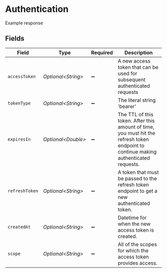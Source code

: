 # Authentication

Example response


## Fields

| Field                                                                                                                                | Type                                                                                                                                 | Required                                                                                                                             | Description                                                                                                                          |
| ------------------------------------------------------------------------------------------------------------------------------------ | ------------------------------------------------------------------------------------------------------------------------------------ | ------------------------------------------------------------------------------------------------------------------------------------ | ------------------------------------------------------------------------------------------------------------------------------------ |
| `accessToken`                                                                                                                        | *Optional\<String>*                                                                                                                  | :heavy_minus_sign:                                                                                                                   | A new access token that can be used for subsequent authenticated requests                                                            |
| `tokenType`                                                                                                                          | *Optional\<String>*                                                                                                                  | :heavy_minus_sign:                                                                                                                   | The literal string 'bearer'                                                                                                          |
| `expiresIn`                                                                                                                          | *Optional\<Double>*                                                                                                                  | :heavy_minus_sign:                                                                                                                   | The TTL of this token. After this amount of time, you must hit the refresh token endpoint to continue making authenticated requests. |
| `refreshToken`                                                                                                                       | *Optional\<String>*                                                                                                                  | :heavy_minus_sign:                                                                                                                   | A token that must be passed to the refresh token endpoint to get a new authenticated token.                                          |
| `createdAt`                                                                                                                          | *Optional\<String>*                                                                                                                  | :heavy_minus_sign:                                                                                                                   | Datetime for when the new access token is created.                                                                                   |
| `scope`                                                                                                                              | *Optional\<String>*                                                                                                                  | :heavy_minus_sign:                                                                                                                   | All of the scopes for which the access token provides access.                                                                        |